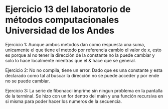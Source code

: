 # Ejercicio 13 del laboratorio de métodos computacionales Universidad de los Andes

Ejercicio 1:
Aunque ambos metodos dan como respuesta una suma, unicamente el que tiene el metodo por referencia cambio el valor de x, esto es porque al no tener la dirección de la constante no la puede cambiar y solo lo hace localmente mientras que el & hace que se general.

Ejercicio 2:
No no compila, tiene un error. Dado que es una constante y esta declarado como tal al buscar la dirección no se puede acceder y por ende no se puede cambiar.

Ejercicio 3:
La serie de fibonacci imprime sin ningun problema en la pantalla de la terminal. Se hizo con un for dentro del main y una función recursiva en si misma para poder hacer los numeros de la secuencia.


